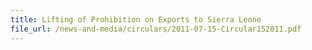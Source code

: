 ```yaml
---
title: Lifting of Prohibition on Exports to Sierra Leone
file_url: /news-and-media/circulars/2011-07-15-Circular152011.pdf
---
```

